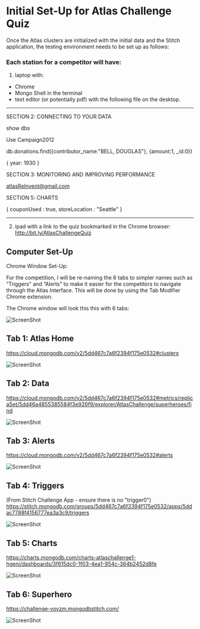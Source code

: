 # Initial Set-Up for Atlas Challenge Quiz

Once the Atlas clusters are initialized with the initial data and the Stitch application, the testing environment needs to be set up as follows:

### Each station for a competitor will have:
1. laptop with: 
- Chrome
- Mongo Shell in the terminal
- text editor (or potentially pdf) with the following file on the desktop.

---------------

SECTION 2:  CONNECTING TO YOUR DATA

show dbs

Use Campaign2012 

db.donations.find({contributor_name:"BELL, DOUGLAS"}, {amount:1, _id:0})

{ year: 1930 }


SECTION 3: MONITORING AND IMPROVING PERFORMANCE

atlasReInvent@gmail.com


SECTION 5: CHARTS 

 { couponUsed : true, storeLocation : "Seattle" }
 
--------------------- 

2. ipad with a link to the quiz bookmarked in the Chrome browser: http://bit.ly/AtlasChallengeQuiz 


## Computer Set-Up

Chrome Window Set-Up:

For the competition, I will be re-naming the 6 tabs to simpler names such as “Triggers" and “Alerts" to make it easier for the competitors to navigate through the Atlas Interface. This will be done by using the Tab Modifier Chrome extension.  

The Chrome window will look this this with 6 tabs:

![ScreenShot](https://user-images.githubusercontent.com/15270412/69691544-03507f00-1095-11ea-82ae-6fa1823fb1f3.png)

## Tab 1: Atlas Home
https://cloud.mongodb.com/v2/5dd467c7a6f2394f175e0532#clusters

![ScreenShot](https://user-images.githubusercontent.com/15270412/69691542-03507f00-1095-11ea-8435-fe938ff8b5e5.png)

## Tab 2: Data
https://cloud.mongodb.com/v2/5dd467c7a6f2394f175e0532#metrics/replicaSet/5dd46a4855385584f3e926f9/explorer/AtlasChallenge/superheroes/find

![ScreenShot](https://user-images.githubusercontent.com/15270412/69691543-03507f00-1095-11ea-8cc3-e0ed820dd5f0.png)


## Tab 3: Alerts
https://cloud.mongodb.com/v2/5dd467c7a6f2394f175e0532#alerts

![ScreenShot](https://user-images.githubusercontent.com/15270412/69691545-03e91580-1095-11ea-8ba6-e14fd8313e1a.png)

## Tab 4: Triggers
(From Stitch Challenge App - ensure there is no "trigger0")
https://stitch.mongodb.com/groups/5dd467c7a6f2394f175e0532/apps/5ddac7788f4156777ea3a3c9/triggers

![ScreenShot](https://user-images.githubusercontent.com/15270412/69691546-03e91580-1095-11ea-8fbc-fb316060201a.png)

## Tab 5: Charts
https://charts.mongodb.com/charts-atlaschallenge1-hgeni/dashboards/3f615dc0-1f03-4ea1-954c-364b2452d8fe

![ScreenShot](https://user-images.githubusercontent.com/15270412/69691547-03e91580-1095-11ea-9eda-061f3de2a1bd.png)

## Tab 6: Superhero
https://challenge-vovzm.mongodbstitch.com/

![ScreenShot](https://user-images.githubusercontent.com/15270412/69692890-182f1180-1099-11ea-9244-58ba4ae7c5d9.png)


